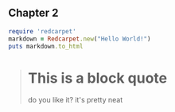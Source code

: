 ## Chapter 2

```ruby
require 'redcarpet'
markdown = Redcarpet.new("Hello World!")
puts markdown.to_html
```

 > # This is a block quote
 > do you like it?
 > it's pretty neat